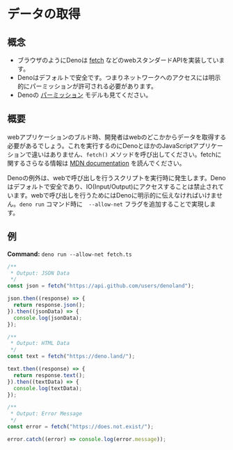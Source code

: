 <!-- # Fetch data -->
# データの取得

<!-- ## Concepts -->
## 概念

<!--
- Like browsers, Deno implements web standard APIs such as
  [fetch](https://developer.mozilla.org/en-US/docs/Web/API/Fetch_API).
- Deno is secure by default, meaning explicit permission must be granted to
  access the network.
- See also: Deno's [permissions](../getting_started/permissions.md) model.
-->
- ブラウザのようにDenoは [fetch](https://developer.mozilla.org/en-US/docs/Web/API/Fetch_API) などのwebスタンダードAPIを実装しています。
- Denoはデフォルトで安全です。つまりネットワークへのアクセスには明示的にパーミッションが許可される必要があります。
- Denoの [パーミッション](../getting_started/permissions.md) モデルも見てください。

<!-- ## Overview -->
## 概要

<!--
When building any sort of web application developers will usually need to
retrieve data from somewhere else on the web. This works no differently in Deno
than in any other JavaScript application, just call the `fetch()` method.
For more information on fetch read the
[MDN documentation](https://developer.mozilla.org/en-US/docs/Web/API/Fetch_API).
-->
webアプリケーションのブルド時、開発者はwebのどこかからデータを取得する必要があるでしょう。これを実行するのにDenoとほかのJavaScriptアプリケーションで違いはありません、`fetch()` メソッドを呼び出してください。fetchに関するさらなる情報は [MDN documentation](https://developer.mozilla.org/ja/docs/Web/API/Fetch_API) を読んでください。

<!--
The exception with Deno occurs when running a script which makes a call over the
web. Deno is secure by default which means access to IO (Input / Output) is
prohibited. To make a call over the web Deno must be explicitly told it is ok to
do so. This is achieved by adding the `--allow-net` flag to the `deno run`
command.
-->
Denoの例外は、webで呼び出しを行うスクリプトを実行時に発生します。Denoはデフォルトで安全であり、IO(Input/Output)にアクセスすることは禁止されています。webで呼び出しを行うためにはDenoに明示的に伝えなければいけません。`deno run` コマンド時に　`--allow-net` フラグを追加することで実現します。

<!-- ## Example -->
## 例

**Command:** `deno run --allow-net fetch.ts`

```js
/**
 * Output: JSON Data
 */
const json = fetch("https://api.github.com/users/denoland");

json.then((response) => {
  return response.json();
}).then((jsonData) => {
  console.log(jsonData);
});

/**
 * Output: HTML Data
 */
const text = fetch("https://deno.land/");

text.then((response) => {
  return response.text();
}).then((textData) => {
  console.log(textData);
});

/**
 * Output: Error Message
 */
const error = fetch("https://does.not.exist/");

error.catch((error) => console.log(error.message));
```
